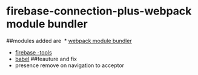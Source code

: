 # firebase-connection-plus-webpack module bundler

##modules added are
  * [webpack module bundler](https://webpack.github.io/)
  * [firebase -tools](https://www.npmjs.com/package/firebase-tools)
  * [babel](https://babeljs.io/blog/2015/06/07/react-on-es6-plus)
##feauture and fix
  * presence remove on navigation to acceptor
  

